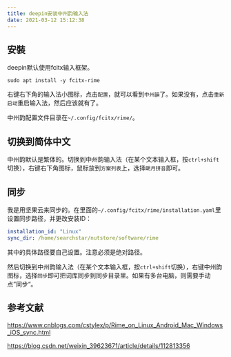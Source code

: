 ```yaml
---
title: deepin安装中州韵输入法
date: 2021-03-12 15:12:38
---
```


## 安裝

deepin默认使用fcitx输入框架。

```shell
sudo apt install -y fcitx-rime
```

右键右下角的输入法小图标，点击`配置`，就可以看到`中州韻`了。如果没有，点击`重新启动`重启输入法，然后应该就有了。

中州韵配置文件目录在`~/.config/fcitx/rime/`。

## 切换到简体中文

中州韵默认是繁体的。切换到中州韵输入法（在某个文本输入框，按`ctrl+shift`切换），右键右下角图标，鼠标放到`方案列表`上，选择`朙月拼音`即可。

## 同步

我是用坚果云来同步的。在里面的`~/.config/fcitx/rime/installation.yaml`里设置同步路径，并更改安装ID：

```yaml
installation_id: "Linux"
sync_dir: /home/searchstar/nutstore/software/rime
```

其中的具体路径要自己设置。注意必须是绝对路径。

然后切换到中州韵输入法（在某个文本输入框，按`ctrl+shift`切换），右键中州韵图标，选择`同步`即可把词库同步到同步目录里。如果有多台电脑，则需要手动点”同步“。

## 参考文献

<https://www.cnblogs.com/cstylex/p/Rime_on_Linux_Android_Mac_Windows_iOS_sync.html>

<https://blog.csdn.net/weixin_39623671/article/details/112813356>

